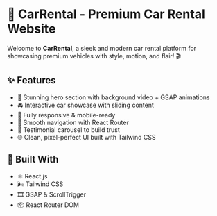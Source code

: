 # 🚗 CarRental - Premium Car Rental Website

Welcome to **CarRental**, a sleek and modern car rental platform for showcasing premium vehicles with style, motion, and flair! 🎬

## ✨ Features

- 🎥 Stunning hero section with background video + GSAP animations
- 🚘 Interactive car showcase with sliding content
- 📱 Fully responsive & mobile-ready
- 🧭 Smooth navigation with React Router
- 💬 Testimonial carousel to build trust
- 🌐 Clean, pixel-perfect UI built with Tailwind CSS

## 🔧 Built With

- ⚛️ React.js
- 🌬 Tailwind CSS
- 🎞 GSAP & ScrollTrigger
- 📦 React Router DOM
